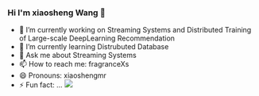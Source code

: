 ### Hi I'm xiaosheng Wang 👋

- 🔭 I’m currently working on Streaming Systems and Distributed Training of Large-scale DeepLearning Recommendation
- 🌱 I’m currently learning Distrubuted Database
- 💬 Ask me about Streaming Systems
- 📫 How to reach me: fragranceXs
- 😄 Pronouns: xiaoshengmr
- ⚡ Fun fact: ...
![](https://github-readme-stats.vercel.app/api?username=xiaoshengMr)
